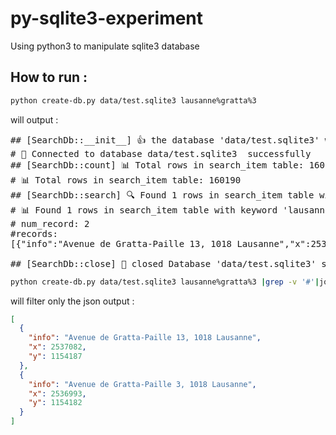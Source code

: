 # py-sqlite3-experiment
Using python3 to manipulate sqlite3 database

## How to run :

```bash
python create-db.py data/test.sqlite3 lausanne%gratta%3
```
will output :
<pre>## [SearchDb::__init__] 👍 the database &apos;data/test.sqlite3&apos; was found
# 🚀 Connected to database data/test.sqlite3  successfully
## [SearchDb::count] 📊 Total rows in search_item table: 160190
# 📊 Total rows in search_item table: 160190
## [SearchDb::search] 🔍 Found 1 rows in search_item table with keyword &apos;lausanne%gratta%3&apos;
# 📊 Found 1 rows in search_item table with keyword &apos;lausanne%gratta%3&apos;
# num_record: 2
#records:
[{&quot;info&quot;:&quot;Avenue de Gratta-Paille 13, 1018 Lausanne&quot;,&quot;x&quot;:2537082,&quot;y&quot;:1154187},{&quot;info&quot;:&quot;Avenue de Gratta-Paille 3, 1018 Lausanne&quot;,&quot;x&quot;:2536993,&quot;y&quot;:1154182}]

## [SearchDb::close] 🏁 closed Database &apos;data/test.sqlite3&apos; successfully
</pre>





```bash
python create-db.py data/test.sqlite3 lausanne%gratta%3 |grep -v '#'|jq
```
will filter only the json output :

```json
[
  {
    "info": "Avenue de Gratta-Paille 13, 1018 Lausanne",
    "x": 2537082,
    "y": 1154187
  },
  {
    "info": "Avenue de Gratta-Paille 3, 1018 Lausanne",
    "x": 2536993,
    "y": 1154182
  }
]

